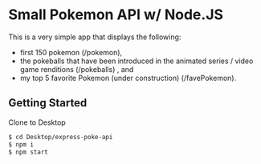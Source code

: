 # Small Pokemon API w/ Node.JS

This is a very simple app that displays the following:
* first 150 pokemon (/pokemon), 
* the pokeballs that have been introduced in the animated series / video game renditions (/pokeballs) , and 
* my top 5 favorite Pokemon (under construction) (/favePokemon).


## Getting Started

Clone to Desktop

```bash
$ cd Desktop/express-poke-api
$ npm i
$ npm start
```